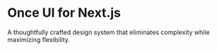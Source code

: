 # Once UI for Next.js

A thoughtfully crafted design system that eliminates complexity while maximizing flexibility.

